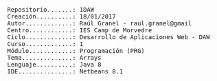 <pre>
Repositorio.......: 1DAW
Creación..........: 18/01/2017
Autor.............: Raúl Granel - raul.granel@gmail
Centro............: IES Camp de Morvedre
Ciclo.............: Desarrollo de Aplicaciones Web - DAW
Curso.............: 1
Módulo............: Programación (PRG)
Tema..............: Arrays
Lenguaje..........: Java 8
IDE...............: Netbeans 8.1
<pre>
